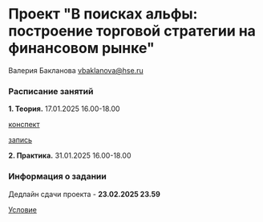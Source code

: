 # Проект "В поисках альфы: построение торговой стратегии на финансовом рынке"

Валерия Бакланова vbaklanova@hse.ru


### Расписание занятий

__1. Теория.__ 17.01.2025 16.00-18.00

[конспект](https://github.com/Bakibak/Seeking_Alpha/blob/main/%D0%9A%D0%BE%D0%BD%D1%81%D0%BF%D0%B5%D0%BA%D1%82.pdf)

[запись](https://my.mts-link.ru/64661701/2064294388/record-new/672849968/record-file/1216591521)

__2. Практика.__ 31.01.2025 16.00-18.00

### Информация о задании

Дедлайн сдачи проекта - __23.02.2025 23.59__

[Условие](https://github.com/Bakibak/Seeking_Alpha/blob/main/Проект.pdf)



